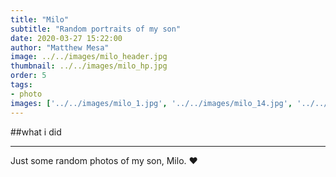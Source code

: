 ```yaml
---
title: "Milo"
subtitle: "Random portraits of my son"
date: 2020-03-27 15:22:00
author: "Matthew Mesa"
image: ../../images/milo_header.jpg
thumbnail: ../../images/milo_hp.jpg
order: 5
tags:
- photo
images: ['../../images/milo_1.jpg', '../../images/milo_14.jpg', '../../images/milo_4.jpg', '../../images/milo_7.jpg', '../../images/milo_8.jpg', '../../images/milo_9.jpg', '../../images/milo_10.jpg', '../../images/milo_13.jpg']
---
```


##what i did

***

Just some random photos of my son, Milo. ❤️